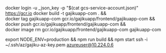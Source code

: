 <!-- Create Docker -->
docker login -u _json_key -p "$(cat gcs-service-account.json)" https://gcr.io
docker build -t  gajikuapp-com . && \
docker tag gajikuapp-com gcr.io/gajikuapp/frontend/gajikuapp-com && \
docker push gcr.io/gajikuapp/frontend/gajikuapp-com && \
docker image rm gcr.io/gajikuapp/frontend/gajikuapp-com gajikuapp-com

<!-- Build production in local -->
export NODE_ENV=production && npm run build && npm start
ssh -i ~/.ssh/az/gajiku-az-key.pem azureuser@10.224.0.6